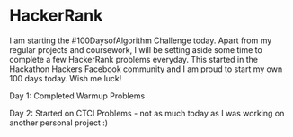 # HackerRank

I am starting the #100DaysofAlgorithm Challenge today. Apart from my regular projects and coursework, I will be setting aside some time to complete a few HackerRank problems everyday. This started in the Hackathon Hackers Facebook community and I am proud to start my own 100 days today. Wish me luck!

Day 1: Completed Warmup Problems

Day 2: Started on CTCI Problems - not as much today as I was working on another personal project :)
